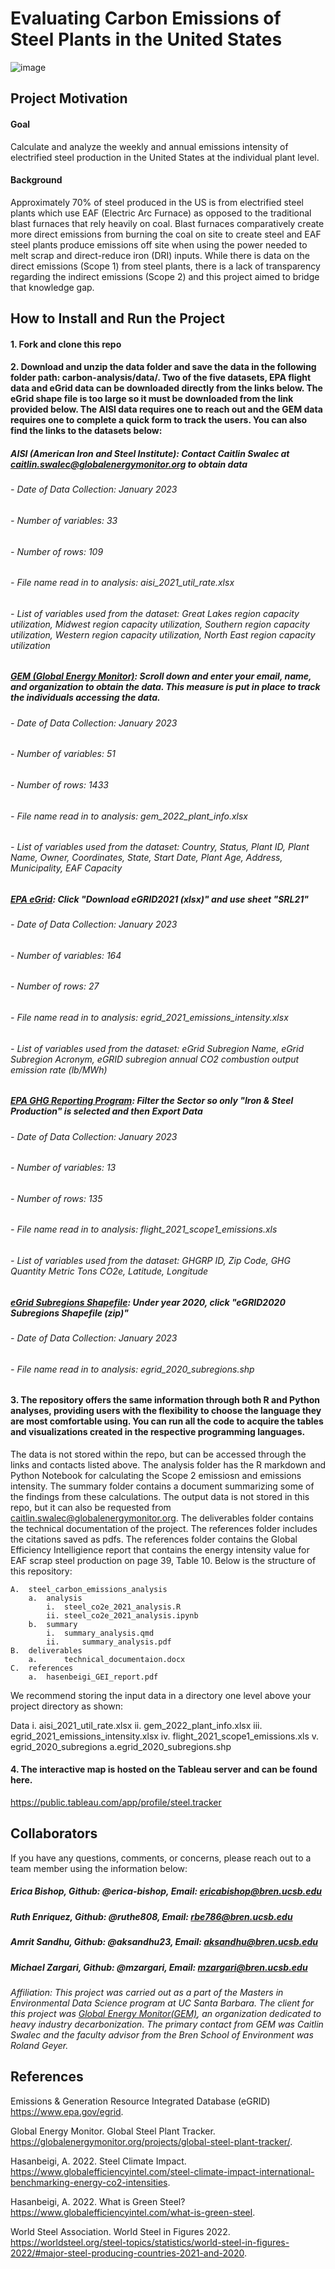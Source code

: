 # Evaluating Carbon Emissions of Steel Plants in the United States

![image](https://github.com/steeltracker/carbon-analysis/blob/main/steel-plants.jpg)

## Project Motivation
#### Goal
Calculate and analyze the weekly and annual emissions intensity of electrified steel production in the United States at the individual plant level. 
#### Background
Approximately 70% of steel produced in the US is from electrified steel plants which use EAF (Electric Arc Furnace) as opposed to the traditional blast furnaces that rely heavily on coal. Blast furnaces comparatively create more direct emissions from burning the coal on site to create steel and EAF steel plants produce emissions off site when using the power needed to melt scrap and direct-reduce iron (DRI) inputs. While there is data on the direct emissions (Scope 1) from steel plants, there is a lack of transparency regarding the indirect emissions (Scope 2) and this project aimed to bridge that knowledge gap. 

## How to Install and Run the Project
#### 1. Fork and clone this repo
#### 2. Download and unzip the data folder and save the data in the following folder path: carbon-analysis/data/. Two of the five datasets, EPA flight data and eGrid data can be downloaded directly from the links below. The eGrid shape file is too large so it must be downloaded from the link provided below. The AISI data requires one to reach out and the GEM data requires one to complete a quick form to track the users. You can also find the links to the datasets below:

##### AISI (American Iron and Steel Institute): Contact Caitlin Swalec at *caitlin.swalec@globalenergymonitor.org* to obtain data
###### - Date of Data Collection: January 2023
###### - Number of variables: 33
###### - Number of rows: 109
###### - File name read in to analysis: aisi_2021_util_rate.xlsx
###### - List of variables used from the dataset: Great Lakes region capacity utilization, Midwest region capacity utilization, Southern region capacity utilization, Western region capacity utilization, North East region capacity utilization

##### [GEM (Global Energy Monitor)](https://globalenergymonitor.org/projects/global-steel-plant-tracker/download-data/): Scroll down and enter your email, name, and organization to obtain the data. This measure is put in place to track the individuals accessing the data.
###### - Date of Data Collection: January 2023
###### - Number of variables: 51
###### - Number of rows: 1433
###### - File name read in to analysis: gem_2022_plant_info.xlsx
###### - List of variables used from the dataset: Country, Status, Plant ID, Plant Name, Owner, Coordinates, State, Start Date, Plant Age, Address, Municipality, EAF Capacity 

##### [EPA eGrid](https://www.epa.gov/egrid/download-data): Click "Download eGRID2021 (xlsx)" and use sheet "SRL21"
###### - Date of Data Collection: January 2023
###### - Number of variables: 164
###### - Number of rows: 27
###### - File name read in to analysis: egrid_2021_emissions_intensity.xlsx
###### - List of variables used from the dataset: eGrid Subregion Name, eGrid Subregion Acronym, eGRID subregion annual CO2 combustion output emission rate (lb/MWh)

##### [EPA GHG Reporting Program](https://ghgdata.epa.gov/ghgp/main.do#/facility/?q=Find%20a%20Facility%20or%20Location&st=&bs=&et=&fid=&sf=11001100&lowE=-20000&highE=23000000&g1=1&g2=0&g3=0&g4=0&g5=0&g6=0&g7=0&g8=0&g9=0&g10=0&g11=0&g12=0&s1=0&s2=0&s3=1&s4=0&s5=0&s6=0&s7=0&s8=0&s9=0&s10=0&s201=0&s202=0&s203=0&s204=0&s301=0&s302=0&s303=1&s304=0&s305=0&s306=0&s307=0&s401=0&s402=0&s403=0&s404=0&s405=0&s601=0&s602=0&s701=0&s702=0&s703=0&s704=0&s705=0&s706=0&s707=0&s708=0&s709=0&s710=0&s711=0&s801=0&s802=0&s803=0&s804=0&s805=0&s806=0&s807=0&s808=0&s809=0&s810=0&s901=0&s902=0&s903=0&s904=0&s905=0&s906=0&s907=0&s908=0&s909=0&s910=0&s911=0&si=&ss=&so=0&ds=E&yr=2021&tr=current&cyr=2021&ol=0&sl=0&rs=ALL): Filter the Sector so only "Iron & Steel Production" is selected and then Export Data 
###### - Date of Data Collection: January 2023
###### - Number of variables: 13
###### - Number of rows: 135
###### - File name read in to analysis: flight_2021_scope1_emissions.xls
###### - List of variables used from the dataset: GHGRP ID, Zip Code, GHG Quantity Metric Tons CO2e, Latitude, Longitude

##### [eGrid Subregions Shapefile](https://www.epa.gov/egrid/egrid-mapping-files): Under year 2020, click "eGRID2020 Subregions Shapefile (zip)"
###### - Date of Data Collection: January 2023
###### - File name read in to analysis: egrid_2020_subregions.shp

#### 3. The repository offers the same information through both R and Python analyses, providing users with the flexibility to choose the language they are most comfortable using. You can run all the code to acquire the tables and visualizations created in the respective programming languages. 
The data is not stored within the repo, but can be accessed through the links and contacts listed above. The analysis folder has the R markdown and Python Notebook for calculating the Scope 2 emissiosn and emissions intensity. The summary folder contains a document summarizing some of the findings from these calculations. The output data is not stored in this repo, but it can also be requested from caitlin.swalec@globalenergymonitor.org. The deliverables folder contains the technical documentation of the project. The references folder includes the citations saved as pdfs. The references folder contains the Global Efficiency Intelligience report that contains the energy intensity value for EAF scrap steel production on page 39, Table 10. Below is the structure of this repository: 

	A.	steel_carbon_emissions_analysis
		a.	analysis
			i.	steel_co2e_2021_analysis.R
			ii.	steel_co2e_2021_analysis.ipynb
		b.	summary
			i.	summary_analysis.qmd
			ii. 	summary_analysis.pdf
	B.	deliverables
		a.      technical_documentaion.docx
	C.	references
		a.	hasenbeigi_GEI_report.pdf

We recommend storing the input data in a directory one level above your project directory as shown:

Data
	i. aisi_2021_util_rate.xlsx
	ii. gem_2022_plant_info.xlsx
	iii. egrid_2021_emissions_intensity.xlsx
	iv. flight_2021_scope1_emissions.xls
	v. egrid_2020_subregions
		a.egrid_2020_subregions.shp
	
#### 4. The interactive map is hosted on the Tableau server and can be found here.

https://public.tableau.com/app/profile/steel.tracker

## Collaborators 
If you have any questions, comments, or concerns, please reach out to a team member using the information below:

##### Erica Bishop,      Github: @erica-bishop,     Email: ericabishop@bren.ucsb.edu

##### Ruth Enriquez,     Github: @ruthe808,         Email: rbe786@bren.ucsb.edu

##### Amrit Sandhu,      Github: @aksandhu23,       Email: aksandhu@bren.ucsb.edu

##### Michael Zargari,   Github: @mzargari,         Email: mzargari@bren.ucsb.edu

*Affiliation: This project was carried out as a part of the Masters in Environmental Data Science program at UC Santa Barbara. The client for this project was [Global Energy Monitor(GEM)](https://globalenergymonitor.org/projects/global-steel-plant-tracker/), an organization dedicated to heavy industry decarbonization. The primary contact from GEM was Caitlin Swalec and the faculty advisor from the Bren School of Environment was Roland Geyer.*

## References 

Emissions & Generation Resource Integrated Database (eGRID) https://www.epa.gov/egrid.

Global Energy Monitor. Global Steel Plant Tracker. https://globalenergymonitor.org/projects/global-steel-plant-tracker/. 

Hasanbeigi, A. 2022. Steel Climate Impact. https://www.globalefficiencyintel.com/steel-climate-impact-international-benchmarking-energy-co2-intensities.

Hasanbeigi, A. 2022. What is Green Steel? https://www.globalefficiencyintel.com/what-is-green-steel. 

World Steel Association. World Steel in Figures 2022. https://worldsteel.org/steel-topics/statistics/world-steel-in-figures-2022/#major-steel-producing-countries-2021-and-2020.  


